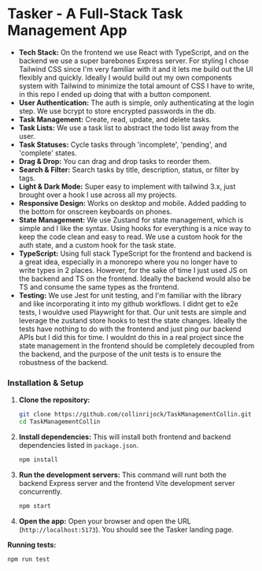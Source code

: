# Tasker - A Full-Stack Task Management App

- **Tech Stack:** On the frontend we use React with TypeScript, and on the backend we use a super barebones Express server. For styling I chose Tailwind CSS since I'm very familiar with it and it lets me build out the UI flexibly and quickly. Ideally I would build out my own components system with Tailwind to minimize the total amount of CSS I have to write, in this repo I ended up doing that with a button component.
- **User Authentication:** The auth is  simple, only authenticating at the login step. We use bcrypt to store encrypted passwords in the db.
- **Task Management:** Create, read, update, and delete tasks.
- **Task Lists:** We use a task list to abstract the todo list away from the user.
- **Task Statuses:** Cycle tasks through 'incomplete', 'pending', and 'complete' states.
- **Drag & Drop:** You can drag and drop tasks to reorder them.
- **Search & Filter:** Search tasks by title, description, status, or filter by tags.
- **Light & Dark Mode:** Super easy to implement with tailwind 3.x, just brought over a hook I use across all my projects.
- **Responsive Design:** Works on desktop and mobile. Added padding to the bottom for onscreen keyboards on phones.
- **State Management:** We use Zustand for state management, which is simple and I like the syntax. Using hooks for everything is a nice way to keep the code clean and easy to read. We use a custom hook for the auth state, and a custom hook for the task state.
- **TypeScript:** Using full stack TypeScript for the frontend and backend is a great idea, especially in a monorepo where you no longer have to write types in 2 places. However, for the sake of time I just used JS on the backend and TS on the frontend. Ideally the backend would also be TS and consume the same types as the frontend.
- **Testing:** We use Jest for unit testing, and I'm familiar with the library and like incorporating it into my github workflows. I didnt get to e2e tests, I wouldve used Playwright for that. Our unit tests are simple and leverage the zustand store hooks to test the state changes. Ideally the tests have nothing to do with the frontend and just ping our backend APIs but I did this for time. I wouldnt do this in a real project since the state management in the frontend should be completely decoupled from the backend, and the purpose of the unit tests is to ensure the robustness of the backend.

### Installation & Setup

1.  **Clone the repository:**

    ```bash
    git clone https://github.com/collinrijock/TaskManagementCollin.git
    cd TaskManagementCollin
    ```

2.  **Install dependencies:**
    This will install both frontend and backend dependencies listed in `package.json`.

    ```bash
    npm install
    ```

3.  **Run the development servers:**
    This command will runt both the backend Express server and the frontend Vite development server concurrently.

    ```bash
    npm start
    ```

4.  **Open the app:**
    Open your browser and open the URL (`http://localhost:5173`). You should see the Tasker landing page.

**Running tests:**

```bash
npm run test
```
